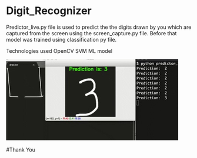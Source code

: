 # Digit_Recognizer 

Predictor_live.py file is used to predict the the digits drawn by you which are captured from the screen using the screen_capture.py file.
Before that model was trained using classification py file.

Technologies used
OpenCV
SVM ML model

![alt text](https://github.com/Abhisek630/Digit_Recognizer/blob/master/digit.jpg?raw=true)

#Thank You

